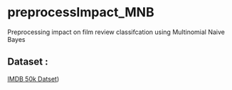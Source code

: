 # preprocessImpact_MNB
 Preprocessing impact on film review classifcation using Multinomial Naive Bayes
 ## Dataset : 
 [IMDB 50k Datset](https://www.kaggle.com/code/manishthem/sentiment-analysis-imdb-50k-dataset-91-accuracy/data?select=IMDB+Dataset.csv))
